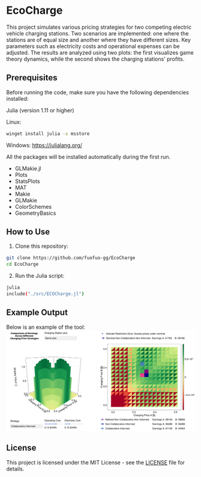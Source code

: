 # EcoCharge

This project simulates various pricing strategies for two competing electric vehicle charging stations. Two scenarios are implemented: one where the stations are of equal size and another where they have different sizes. Key parameters such as electricity costs and operational expenses can be adjusted. The results are analyzed using two plots: the first visualizes game theory dynamics, while the second shows the charging stations' profits.

## Prerequisites
Before running the code, make sure you have the following dependencies installed:

Julia (version 1.11 or higher) 

Linux:
```bash
winget install julia -s msstore
```

Windows:
https://julialang.org/

All the packages will be installed automatically during the first run.
- GLMakie.jl
- Plots
- StatsPlots
- MAT
- Makie 
- GLMakie  
- ColorSchemes
- GeometryBasics

## How to Use
1. Clone this repository:
```bash
git clone https://github.com/fuofuo-gg/EcoCharge
cd EcoCharge
```
2. Run the Julia script:
```bash
julia
include("./src/ECOCharge.jl")
```

## Example Output
Below is an example of the tool:
![Example Output](images/Annotation_2024-12-11_164253.png)

## License
This project is licensed under the MIT License - see the [LICENSE](LICENSE) file for details.
